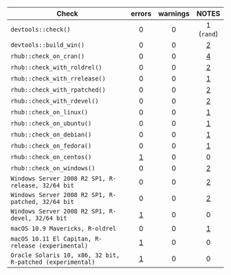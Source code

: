 | Check                   |      errors   | warnings  | NOTES |
| ----------------------- |:-------------:| :-------: | :---: |
| `devtools::check()`     |       0       |     0     |   1 (`rand`)   |
| `devtools::build_win()` |       0       |     0     |   [2](https://win-builder.r-project.org/q9J85CboQuDA/00check.log)   |
| `rhub::check_on_cran()` |       0       |     0     |   [4](https://builder.r-hub.io/status/volesti_0.0.0.tar.gz-46af77102a0c4d3ca0a2593ce6e572a6)   |
| `rhub::check_with_roldrel()`  | 0 | 0 | [2](https://builder.r-hub.io/status/volesti_0.0.0.tar.gz-5828b5f9dd224ce48cfec44f2d74f398) |
| `rhub::check_with_rrelease()` | 0 | 0 | [1](https://builder.r-hub.io/status/volesti_0.0.0.tar.gz-b178259e61a14297823174769605f640) |
| `rhub::check_with_rpatched()` | 0 | 0 | [2](https://builder.r-hub.io/status/volesti_0.0.0.tar.gz-a0ff236c759748f29e4a6c59f278d3b9) |
| `rhub::check_with_rdevel()`   | 0 | 0 | [2](https://builder.r-hub.io/status/volesti_0.0.0.tar.gz-da80904e99b045298a42c9922517f1a0) |
| `rhub::check_on_linux()`      | 0 | 0 | [1](https://builder.r-hub.io/status/volesti_0.0.0.tar.gz-6cd434b931c345dca219cdf286c7a9a9) |
| `rhub::check_on_ubuntu()` |       0       |     0     |   [1](https://builder.r-hub.io/status/volesti_0.0.0.tar.gz-00dbeb6b6daf47589cd24eb546a0725c) |
| `rhub::check_on_debian()`  | 0 | 0 | [1](https://builder.r-hub.io/status/volesti_0.0.0.tar.gz-764ee37c6c3846b9b6a197eed59535eb) |
| `rhub::check_on_fedora()`  | 0 | 0 | [1](https://builder.r-hub.io/status/volesti_0.0.0.tar.gz-1c6e19322fc9424a992eb5febf21b283) |
| `rhub::check_on_centos()`  | [1](https://builder.r-hub.io/status/volesti_0.0.0.tar.gz-35342cfa3c984b4e84e60f4de51cd837) | 0 | 0 |
| `rhub::check_on_windows()` |     0     |      0     |   [2](https://builder.r-hub.io/status/volesti_0.0.0.tar.gz-2d6fc57bb08d4ffabc00a3b0e7c7da66) |
| `Windows Server 2008 R2 SP1, R-release, 32/64 bit`   | 0 | 0 | [2](https://builder.r-hub.io/status/volesti_0.0.0.tar.gz-9c665303f9f439b1d5e62022dcc436ff) |
| `Windows Server 2008 R2 SP1, R-patched, 32/64 bit`   | 0 | 0 | [2](https://builder.r-hub.io/status/volesti_0.0.0.tar.gz-54525c454b65356d98181ac0a41ed889) |
| `Windows Server 2008 R2 SP1, R-devel, 32/64 bit`     | [1](https://builder.r-hub.io/status/volesti_0.0.0.tar.gz-ad0349623bb47eaac00991fc7d6b4fab) | 0 | 0 |
| `macOS 10.9 Mavericks, R-oldrel` | 0 | 0 | [1](https://builder.r-hub.io/status/volesti_0.0.0.tar.gz-89ef6e055ca2fa9f2cc4bc2cf3c04fdb) |
| `macOS 10.11 El Capitan, R-release (experimental)`   | [1](https://builder.r-hub.io/status/volesti_0.0.0.tar.gz-2ffda558566e3387bdd8a17922a4439d) | 0 | 0 |
| `Oracle Solaris 10, x86, 32 bit, R-patched (experimental)` | [1](https://builder.r-hub.io/status/volesti_0.0.0.tar.gz-d73aee5d20526bc68f3a885bbe979e6e) | 0 | 0 |

